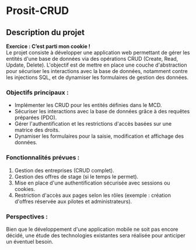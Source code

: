 # Prosit-CRUD

## Description du projet

**Exercice : C’est parti mon cookie !**  
Le projet consiste à développer une application web permettant de gérer les entités d'une base de données via des opérations CRUD (Create, Read, Update, Delete). L'objectif est de mettre en place une couche d'abstraction pour sécuriser les interactions avec la base de données, notamment contre les injections SQL, et de dynamiser les formulaires de gestion des données.

### Objectifs principaux :
- Implémenter les CRUD pour les entités définies dans le MCD.
- Sécuriser les interactions avec la base de données grâce à des requêtes préparées (PDO).
- Gérer l'authentification et les restrictions d'accès basées sur une matrice des droits.
- Dynamiser les formulaires pour la saisie, modification et affichage des données.

### Fonctionnalités prévues :
1. Gestion des entreprises (CRUD complet).
2. Gestion des offres de stage (si le temps le permet).
3. Mise en place d'une authentification sécurisée avec sessions ou cookies.
4. Restriction d'accès aux pages selon les rôles (exemple : création d'offres réservée aux pilotes et administrateurs).

### Perspectives :
Bien que le développement d'une application mobile ne soit pas encore décidé, une étude des technologies existantes sera réalisée pour anticiper un éventuel besoin.
